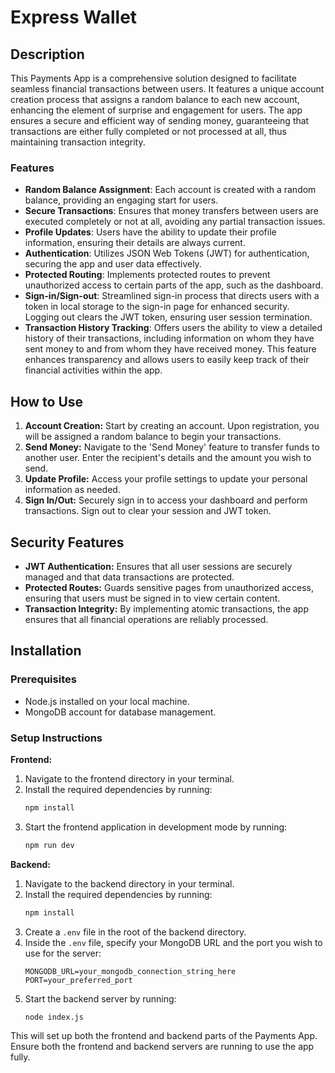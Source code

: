# Express Wallet

## Description

This Payments App is a comprehensive solution designed to facilitate seamless financial transactions between users. It features a unique account creation process that assigns a random balance to each new account, enhancing the element of surprise and engagement for users. The app ensures a secure and efficient way of sending money, guaranteeing that transactions are either fully completed or not processed at all, thus maintaining transaction integrity.

### Features

- **Random Balance Assignment**: Each account is created with a random balance, providing an engaging start for users.
- **Secure Transactions**: Ensures that money transfers between users are executed completely or not at all, avoiding any partial transaction issues.
- **Profile Updates**: Users have the ability to update their profile information, ensuring their details are always current.
- **Authentication**: Utilizes JSON Web Tokens (JWT) for authentication, securing the app and user data effectively.
- **Protected Routing**: Implements protected routes to prevent unauthorized access to certain parts of the app, such as the dashboard.
- **Sign-in/Sign-out**: Streamlined sign-in process that directs users with a token in local storage to the sign-in page for enhanced security. Logging out clears the JWT token, ensuring user session termination.
- **Transaction History Tracking**: Offers users the ability to view a detailed history of their transactions, including information on whom they have sent money to and from whom they have received money. This feature enhances transparency and allows users to easily keep track of their financial activities within the app.

## How to Use

1. **Account Creation:** Start by creating an account. Upon registration, you will be assigned a random balance to begin your transactions.
2. **Send Money:** Navigate to the 'Send Money' feature to transfer funds to another user. Enter the recipient's details and the amount you wish to send.
3. **Update Profile:** Access your profile settings to update your personal information as needed.
4. **Sign In/Out:** Securely sign in to access your dashboard and perform transactions. Sign out to clear your session and JWT token.

## Security Features

- **JWT Authentication:** Ensures that all user sessions are securely managed and that data transactions are protected.
- **Protected Routes:** Guards sensitive pages from unauthorized access, ensuring that users must be signed in to view certain content.
- **Transaction Integrity:** By implementing atomic transactions, the app ensures that all financial operations are reliably processed.

## Installation

### Prerequisites

- Node.js installed on your local machine.
- MongoDB account for database management.

### Setup Instructions

**Frontend:**

1. Navigate to the frontend directory in your terminal.
2. Install the required dependencies by running:
   ```sh
   npm install
   ```
3. Start the frontend application in development mode by running:
   ```sh
   npm run dev
   ```

**Backend:**

1. Navigate to the backend directory in your terminal.
2. Install the required dependencies by running:
   ```sh
   npm install
   ```
3. Create a `.env` file in the root of the backend directory.
4. Inside the `.env` file, specify your MongoDB URL and the port you wish to use for the server:
   ```env
   MONGODB_URL=your_mongodb_connection_string_here
   PORT=your_preferred_port
   ```
5. Start the backend server by running:
   ```sh
   node index.js
   ```

This will set up both the frontend and backend parts of the Payments App. Ensure both the frontend and backend servers are running to use the app fully.
